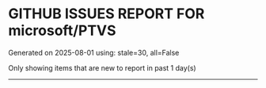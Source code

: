 
# GITHUB ISSUES REPORT FOR microsoft/PTVS


Generated on 2025-08-01 using: stale=30, all=False


Only showing items that are new to report in past 1 day(s)


---




















